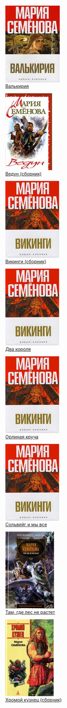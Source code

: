 ![](Валькирия.jpg)  
[Валькирия](Валькирия)

![](Ведун%20(сборник).jpg)  
[Ведун (сборник)](Ведун%20(сборник))

![](Викинги%20(сборник).jpg)  
[Викинги (сборник)](Викинги%20(сборник))

![](Два%20короля.jpg)  
[Два короля](Два%20короля)

![](Орлиная%20круча.jpg)  
[Орлиная круча](Орлиная%20круча)

![](Сольвейг%20и%20мы%20все.jpg)  
[Сольвейг и мы все](Сольвейг%20и%20мы%20все)

![](Там,%20где%20лес%20не%20растет.jpg)  
[Там, где лес не растет](Там,%20где%20лес%20не%20растет)

![](Хромой%20кузнец%20(сборник).jpg)  
[Хромой кузнец (сборник)](Хромой%20кузнец%20(сборник))
